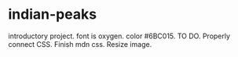 # indian-peaks
introductory project.
font is oxygen.
color #6BC015.
TO DO. Properly connect CSS. Finish mdn css. Resize image.
